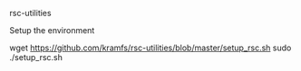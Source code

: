 rsc-utilities

Setup the environment 

wget https://github.com/kramfs/rsc-utilities/blob/master/setup_rsc.sh
sudo ./setup_rsc.sh

